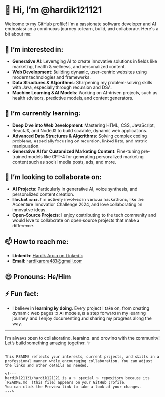 # 👋 Hi, I’m @hardik121121

Welcome to my GitHub profile! I'm a passionate software developer and AI enthusiast on a continuous journey to learn, build, and collaborate. Here's a bit about me:

## 👀 I’m interested in:
- **Generative AI**: Leveraging AI to create innovative solutions in fields like marketing, health & wellness, and personalized content.
- **Web Development**: Building dynamic, user-centric websites using modern technologies and frameworks.
- **Data Structures & Algorithms**: Sharpening my problem-solving skills with Java, especially through recursion and DSA.
- **Machine Learning & AI Models**: Working on AI-driven projects, such as health advisors, predictive models, and content generators.

## 🌱 I’m currently learning:
- **Deep Dive into Web Development**: Mastering HTML, CSS, JavaScript, ReactJS, and NodeJS to build scalable, dynamic web applications.
- **Advanced Data Structures & Algorithms**: Solving complex coding problems, especially focusing on recursion, linked lists, and matrix manipulation.
- **Generative AI for Customized Marketing Content**: Fine-tuning pre-trained models like GPT-4 for generating personalized marketing content such as social media posts, ads, and more.

## 💞️ I’m looking to collaborate on:
- **AI Projects**: Particularly in generative AI, voice synthesis, and personalized content creation.
- **Hackathons**: I'm actively involved in various hackathons, like the Accenture Innovation Challenge 2024, and love collaborating on innovative ideas.
- **Open-Source Projects**: I enjoy contributing to the tech community and would love to collaborate on open-source projects that make a difference.

## 📫 How to reach me:
- **LinkedIn**: [Hardik Arora on LinkedIn](www.linkedin.com/in/hardik-arora-a34143298)
- **Email**: [hardikarora483@gmail.com](mailto:hardikarora483@gmail.com)

## 😄 Pronouns: He/Him

## ⚡ Fun fact:
- I believe in **learning by doing**. Every project I take on, from creating dynamic web pages to AI models, is a step forward in my learning journey, and I enjoy documenting and sharing my progress along the way.

---

I’m always open to collaborating, learning, and growing with the community! Let’s build something amazing together. ✨

<!---
hardik121121/hardik121121 is a ✨ special ✨ repository because its `README.md` (this file) appears on your GitHub profile.
You can click the Preview link to take a look at your changes.
--->
```

This README reflects your interests, current projects, and skills in a professional manner while encouraging collaboration. You can adjust the links and other details as needed.

<!---
hardik121121/hardik121121 is a ✨ special ✨ repository because its `README.md` (this file) appears on your GitHub profile.
You can click the Preview link to take a look at your changes.
--->

